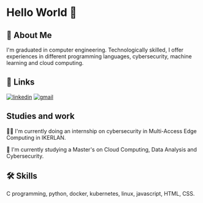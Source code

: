 
# Hello World 👋



## 🚀 About Me
I'm graduated in computer engineering. Technologically skilled, I offer experiences in different programming languages, cybersecurity, machine learning and cloud computing.


## 🔗 Links

[![linkedin](https://img.shields.io/badge/linkedin-0A66C2?style=for-the-badge&logo=linkedin&logoColor=white)](www.linkedin.com/in/mikelaristu/)
[![gmail](https://img.shields.io/badge/gmail-D14836?style=for-the-badge&logo=gmail&logoColor=white)](mailto:mikelaristu13@gmail.com)


## Studies and work
👩‍💻 I'm currently doing an internship on cybersecurity in Multi-Access Edge Computing in IKERLAN.

🧠 I'm currently studying a Master's on Cloud Computing, Data Analysis and Cybersecurity.



## 🛠 Skills
C programming, python, docker, kubernetes, linux, javascript, HTML, CSS.

